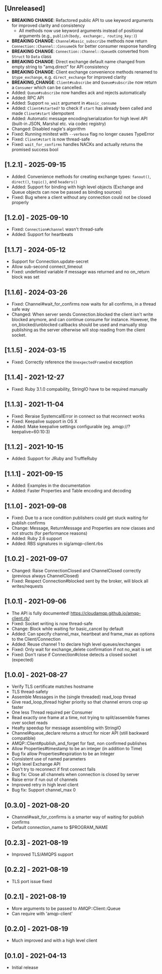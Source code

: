 ## [Unreleased]

- **BREAKING CHANGE**: Refactored public API to use keyword arguments for improved clarity and consistency
  - All methods now use keyword arguments instead of positional arguments (e.g., `publish(body, exchange:, routing_key:)`)
- **BREAKING CHANGE**: `Channel#basic_subscribe` methods now return `Connection::Channel::ConsumeOk` for better consumer response handling
- **BREAKING CHANGE**: `Connection::Channel::QueueOk` converted from `Struct` to `Data` class
- **BREAKING CHANGE**: Direct exchange default name changed from empty string to "amq.direct" for API consistency
- **BREAKING CHANGE**: Client exchange convenience methods renamed to `$type_exchange`, e.g. `direct_exchange` for improved clarity
- **BREAKING_CHANGE**: `Client#subscribe` and `Queue#subscribe` now return a `Consumer` which can be cancelled.
- Added: `Queue#subscribe` now handles ack and rejects automatically
- Added: RPC API
- Added: Support `no_wait` argument in `#basic_consume`
- Added: `Client#started?` to check if `start` has already been called and made `Clinet#start` idempotent
- Added: Automatic message encoding/serialization for high level API (built-in JSON, Marshal etc. via codec registry)
- Changed: Disabled nagle's algorithm
- Fixed: Running minitest with `--verbose` flag no longer causes TypeError
- Fixed: `Clinet#start` is now thread-safe
- Fixed: `wait_for_confirms` handles NACKs and actually returns the promised success bool

## [1.2.1] - 2025-09-15

- Added: Convenience methods for creating exchange types: `fanout()`, `direct()`, `topic()`, and `headers()`
- Added: Support for binding with high level objects (Exchange and Queue objects can now be passed as binding sources)
- Fixed: Bug where a client without any connection could not be closed properly

## [1.2.0] - 2025-09-10

- Fixed: `Connection#channel` wasn't thread-safe
- Added: Support for heartbeats

## [1.1.7] - 2024-05-12

- Support for Connection.update-secret
- Allow sub-second connect_timeout
- Fixed: undefinied variable if message was returned and no on_return block was set

## [1.1.6] - 2024-03-26

- Fixed: Channel#wait_for_confirms now waits for all confirms, in a thread safe way
- Changed: When server sends Connection.blocked the client isn't write blocked anymore, and can continue consume for instance. However, the on_blocked/unblocked callbacks should be used and manually stop publishing as the server otherwise will stop reading from the client socket.

## [1.1.5] - 2024-03-15

- Fixed: Correctly reference the `UnexpectedFrameEnd` exception

## [1.1.4] - 2021-12-27

- Fixed: Ruby 3.1.0 compability, StringIO have to be required manually

## [1.1.3] - 2021-11-04

- Fixed: Reraise SystemcallError in connect so that reconnect works
- Fixed: Keepalive support in OS X
- Added: Make keepalive settings configurable (eg. amqp://?keepalive=60:10:3)

## [1.1.2] - 2021-10-15

- Added: Support for JRuby and TruffleRuby

## [1.1.1] - 2021-09-15

- Added: Examples in the documentation
- Added: Faster Properties and Table encoding and decoding

## [1.1.0] - 2021-09-08

- Fixed: Due to a race condition publishers could get stuck waiting for publish confirms
- Change: Message, ReturnMessage and Properties are now classes and not structs (for performance reasons)
- Added: Ruby 2.6 support
- Added: RBS signatures in sig/amqp-client.rbs

## [1.0.2] - 2021-09-07

- Changed: Raise ConnectionClosed and ChannelClosed correctly (previous always ChannelClosed)
- Fixed: Respect Connection#blocked sent by the broker, will block all writes/requests

## [1.0.1] - 2021-09-06

- The API is fully documented! <https://cloudamqp.github.io/amqp-client.rb/>
- Fixed: Socket writing is now thread-safe
- Change: Block while waiting for basic_cancel by default
- Added: Can specify channel_max, heartbeat and frame_max as options to the Client/Connection
- Added: Reuse channel 1 to declare high level queues/exchanges
- Fixed: Only wait for exchange_delete confirmation if not no_wait is set
- Fixed: Don't raise if Connection#close detects a closed socket (expected)

## [1.0.0] - 2021-08-27

- Verify TLS certificate matches hostname
- TLS thread-safety
- Assemble Messages in the (single threaded) read_loop thread
- Give read_loop_thread higher priority so that channel errors crop up faster
- One less Thread required per Consumer
- Read exactly one frame at a time, not trying to split/assemble frames over socket reads
- Heafty speedup for message assembling with StringIO
- Channel#queue_declare returns a struct for nicer API (still backward compatible)
- AMQP::Client#publish_and_forget for fast, non confirmed publishes
- Allow Properties#timestamp to be an integer (in addition to Time)
- Bug fix allow Properties#expiration to be an Integer
- Consistent use of named parameters
- High level Exchange API
- Don't try to reconnect if first connect fails
- Bug fix: Close all channels when connection is closed by server
- Raise error if run out of channels
- Improved retry in high level client
- Bug fix: Support channel_max 0

## [0.3.0] - 2021-08-20

- Channel#wait_for_confirms is a smarter way of waiting for publish confirms
- Default connection_name to $PROGRAM_NAME

## [0.2.3] - 2021-08-19

- Improved TLS/AMQPS support

## [0.2.2] - 2021-08-19

- TLS port issue fixed

## [0.2.1] - 2021-08-19

- More arguments to be passed to AMQP::Client::Queue
- Can require with 'amqp-client'

## [0.2.0] - 2021-08-19

- Much improved and with a high level client

## [0.1.0] - 2021-04-13

- Initial release

